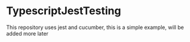 # TypescriptJestTesting
This repository uses jest and cucumber, this is a simple example, will be added more later
